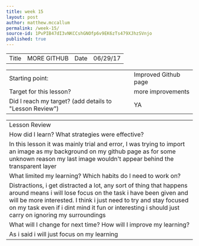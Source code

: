 ```yaml
---
title: week 15
layout: post
author: matthew.mccallum
permalink: /week-15/
source-id: 1PvPIB47dI3vNKCCshGNOfp6v9EK6zTs479XJhzSVnjo
published: true
---
```

<table>
  <tr>
    <td>Title</td>
    <td>MORE GITHUB</td>
    <td>Date</td>
    <td>06/29/17</td>
  </tr>
</table>


<table>
  <tr>
    <td>Starting point:</td>
    <td>Improved Github page</td>
  </tr>
  <tr>
    <td>Target for this lesson?</td>
    <td>more improvements </td>
  </tr>
  <tr>
    <td>Did I reach my target? 
(add details to "Lesson Review")</td>
    <td> YA</td>
  </tr>
</table>


<table>
  <tr>
    <td>Lesson Review</td>
  </tr>
  <tr>
    <td>How did I learn? What strategies were effective? </td>
  </tr>
  <tr>
    <td>In this lesson it was mainly trial and error, I was trying to import an image as my background on my github page as for some unknown reason my last image wouldn't appear behind the transparent layer</td>
  </tr>
  <tr>
    <td>What limited my learning? Which habits do I need to work on? </td>
  </tr>
  <tr>
    <td>Distractions, i get distracted a lot, any sort of thing that happens around means i will lose focus on the task i have been given and will be more interested. I think i just need to try and stay focused on my task even if i dint mind it fun or interesting i should just carry on ignoring my surroundings</td>
  </tr>
  <tr>
    <td>What will I change for next time? How will I improve my learning?</td>
  </tr>
  <tr>
    <td>As i said i will just  focus on my learning</td>
  </tr>
</table>


